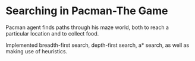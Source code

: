Searching in Pacman-The Game
===========

Pacman agent finds paths through his maze world, both to reach a particular location and to collect food. 

Implemented breadth-first search, depth-first search, a* search, as well as making use of heuristics.
